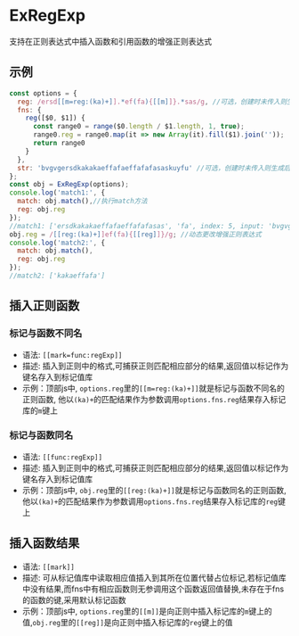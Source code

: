 # ExRegExp
支持在正则表达式中插入函数和引用函数的增强正则表达式

## 示例

```javascript
const options = {
  reg: /ersd[[m=reg:(ka)+]].*ef(fa){[[m]]}.*sas/g, //可选，创建时未传入则生成后需要通过 obj.reg 设置后调用方法才有效。
  fns: {
    reg([$0, $1]) {
      const range0 = range($0.length / $1.length, 1, true);
      range0.reg = range0.map(it => new Array(it).fill($1).join(''));
      return range0
    }
  },
  str: 'bvgvgersdkakakaeffafaeffafafasaskuyfu' //可选，创建时未传入则生成后需要通过 obj.str 设置后调用方法才有效。
};
const obj = ExRegExp(options);
console.log('match1:', {
  match: obj.match(),//执行match方法
  reg: obj.reg
});
//match1: ['ersdkakakaeffafaeffafafasas', 'fa', index: 5, input: 'bvgvgersdkakakaeffafaeffafafasaskuyfu', groups: undefined]
obj.reg = /[[reg:(ka)+]]ef(fa){[[reg]]}/g; //动态更改增强正则表达式
console.log('match2:', {
  match: obj.match(),
  reg: obj.reg
});
//match2: ['kakaeffafa']
```

## 插入正则函数

### 标记与函数不同名

- 语法: `[[mark=func:regExp]]`
- 描述: 插入到正则中的格式,可捕获正则匹配相应部分的结果,返回值以标记作为键名存入到标记值库
- 示例：顶部js中, `options.reg`里的`[[m=reg:(ka)+]]`就是标记与函数不同名的正则函数, 他以`(ka)+`的匹配结果作为参数调用`options.fns.reg`结果存入标记库的`m`键上

### 标记与函数同名

- 语法: `[[func:regExp]]`
- 描述: 插入到正则中的格式,可捕获正则匹配相应部分的结果,返回值以标记作为键名存入到标记值库
- 示例：顶部js中, `obj.reg`里的`[[reg:(ka)+]]`就是标记与函数同名的正则函数, 他以`(ka)+`的匹配结果作为参数调用`options.fns.reg`结果存入标记库的`reg`键上

## 插入函数结果

- 语法: `[[mark]]`
- 描述: 可从标记值库中读取相应值插入到其所在位置代替占位标记,若标记值库中没有结果,而fns中有相应函数则无参调用这个函数返回值替换,未存在于fns的函数的键,采用默认标记函数
- 示例：顶部js中, `options.reg`里的`[[m]]`是向正则中插入标记库的`m`键上的值,`obj.reg`里的`[[reg]]`是向正则中插入标记库的`reg`键上的值